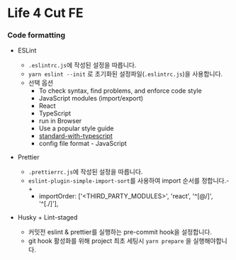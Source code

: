 # Life 4 Cut FE

### Code formatting

- ESLint
  - `.eslintrc.js`에 작성된 설정을 따릅니다.
  - `yarn eslint --init` 로 초기화된 설정파일(`.eslintrc.js`)을 사용합니다. 
  - 선택 옵션
      - To check syntax, find problems, and enforce code style
      - JavaScript modules (import/export)
      - React
      - TypeScript
      - run in Browser
      - Use a popular style guide
      - [standard-with-typescript](https://github.com/standard/eslint-config-standard-with-typescript)
      - config file format - JavaScript

- Prettier
  - `.prettierrc.js`에 작성된 설정을 따릅니다.
  - `eslint-plugin-simple-import-sort`를 사용하여 import 순서를 정합니다.-+
    - importOrder: ['<THIRD_PARTY_MODULES>', 'react', '^[@/]', '^[./]'],

- Husky + Lint-staged
  - 커밋전 eslint & prettier를 실행하는 pre-commit hook을 설정합니다.
  - git hook 활성화를 위해 project 최초 세팅시 `yarn prepare` 을 실행해야합니다.

